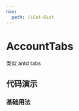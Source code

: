 ```yaml
---
nav:
  path: /iCat-Gist
---
```


# AccountTabs

类似 antd tabs

## 代码演示

### 基础用法

<code src="./demo/demo1.tsx" />
